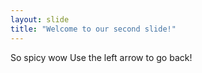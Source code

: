 ```yaml
---
layout: slide
title: "Welcome to our second slide!"
---
```

So spicy wow
Use the left arrow to go back!
